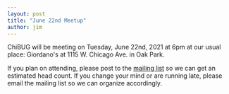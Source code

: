 ```yaml
---
layout: post
title: "June 22nd Meetup"
author: jim
---
```


ChiBUG will be meeting on
Tuesday, June 22nd, 2021
at
6pm
at
our usual place: Giordano's at 1115 W. Chicago Ave. in Oak Park.

If you plan on attending, please post to the
[mailing list]()
so we can get an estimated head count.
If you change your mind or are running late, please email the mailing list so
we can organize accordingly.
